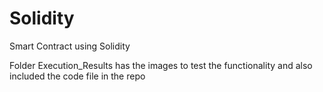 # Solidity
Smart Contract using Solidity

Folder Execution_Results has the images to test the functionality and also included the code file in the repo 
